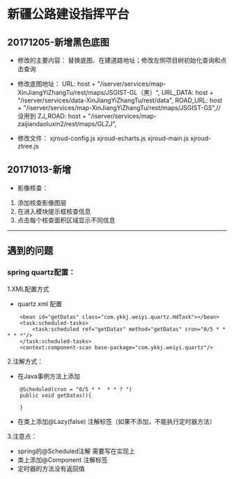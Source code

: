 # 新疆公路建设指挥平台

## 20171205-新增黑色底图
* 修改的主要内容：
   替换底图、在建道路地址；修改左侧项目树初始化查询和点击查询
* 修改底图地址：
URL: host + "/iserver/services/map-XinJiangYiZhangTu/rest/maps/JSGIST-GL（黑）",
URL_DATA: host + "/iserver/services/data-XinJiangYiZhangTu/rest/data",
ROAD_URL: host + "/iserver/services/map-XinJiangYiZhangTu/rest/maps/JSGIST-GS",// 没用到
ZJ_ROAD: host + "/iserver/services/map-zaijiandaoluxin2/rest/maps/GLZJ",

* 修改文件：
xjroud-config.js
xjroud-echarts.js
xjroud-main.js
xjroud-ztree.js



## 20171013-新增
* 影像核查：     
1. 添加核查影像图层
2. 在进入模块提示框核查信息
3. 点击每个核查面积区域显示不同信息

---------------------------------------
## 遇到的问题
### spring quartz配置：
1.XML配置方式
* quartz.xml 配置
```aidl
    <bean id="getDatas" class="com.ykkj.weiyi.quartz.HdTask"></bean>
    <task:scheduled-tasks>
        <task:scheduled ref="getDatas" method="getDatas" cron="0/5 * * * * *"/>
    </task:scheduled-tasks>
    <context:component-scan base-package="com.ykkj.weiyi.quartz"/>
```
2.注解方式：
* 在Java事例方法上添加
```aidl
    @Scheduled(cron = "0/5 * *  * * ? ")
    public void getDatas(){
    
    }
```
* 在类上添加@Lazy(false) 注解标签（如果不添加，不能执行定时器方法）

3.注意点：
* spring的@Scheduled注解  需要写在实现上
* 类上添加@Component 注解标签
* 定时器的方法没有返回值

